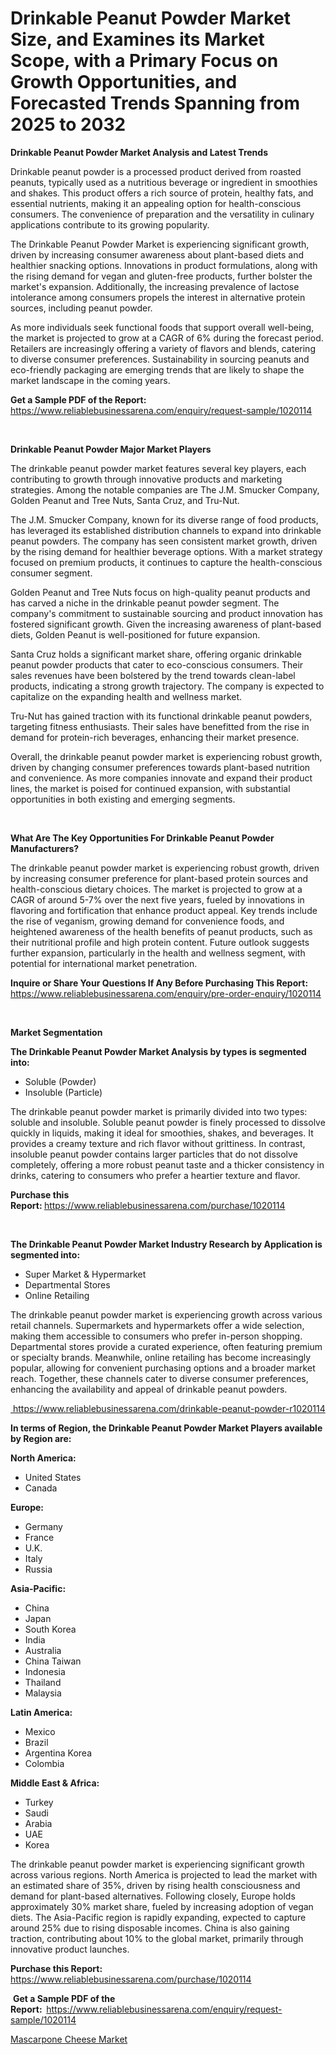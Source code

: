 <p><h1>Drinkable Peanut Powder Market Size, and Examines its Market Scope, with a Primary Focus on Growth Opportunities, and Forecasted Trends Spanning from 2025 to 2032</h1></p><p><strong>Drinkable Peanut Powder Market Analysis and Latest Trends</strong></p>
<p><p>Drinkable peanut powder is a processed product derived from roasted peanuts, typically used as a nutritious beverage or ingredient in smoothies and shakes. This product offers a rich source of protein, healthy fats, and essential nutrients, making it an appealing option for health-conscious consumers. The convenience of preparation and the versatility in culinary applications contribute to its growing popularity.</p><p>The Drinkable Peanut Powder Market is experiencing significant growth, driven by increasing consumer awareness about plant-based diets and healthier snacking options. Innovations in product formulations, along with the rising demand for vegan and gluten-free products, further bolster the market's expansion. Additionally, the increasing prevalence of lactose intolerance among consumers propels the interest in alternative protein sources, including peanut powder.</p><p>As more individuals seek functional foods that support overall well-being, the market is projected to grow at a CAGR of 6% during the forecast period. Retailers are increasingly offering a variety of flavors and blends, catering to diverse consumer preferences. Sustainability in sourcing peanuts and eco-friendly packaging are emerging trends that are likely to shape the market landscape in the coming years.</p></p>
<p><strong>Get a Sample PDF of the Report:&nbsp;</strong> <a href="https://www.reliablebusinessarena.com/enquiry/request-sample/1020114?utm_campaign=1143&utm_medium=2&utm_source=Github&utm_content=ia&utm_term=07042025&utm_id=drinkable-peanut-powder">https://www.reliablebusinessarena.com/enquiry/request-sample/1020114</a></p>
<p>&nbsp;</p>
<p><strong>Drinkable Peanut Powder Major Market Players</strong></p>
<p><p>The drinkable peanut powder market features several key players, each contributing to growth through innovative products and marketing strategies. Among the notable companies are The J.M. Smucker Company, Golden Peanut and Tree Nuts, Santa Cruz, and Tru-Nut.</p><p>The J.M. Smucker Company, known for its diverse range of food products, has leveraged its established distribution channels to expand into drinkable peanut powders. The company has seen consistent market growth, driven by the rising demand for healthier beverage options. With a market strategy focused on premium products, it continues to capture the health-conscious consumer segment.</p><p>Golden Peanut and Tree Nuts focus on high-quality peanut products and has carved a niche in the drinkable peanut powder segment. The company's commitment to sustainable sourcing and product innovation has fostered significant growth. Given the increasing awareness of plant-based diets, Golden Peanut is well-positioned for future expansion.</p><p>Santa Cruz holds a significant market share, offering organic drinkable peanut powder products that cater to eco-conscious consumers. Their sales revenues have been bolstered by the trend towards clean-label products, indicating a strong growth trajectory. The company is expected to capitalize on the expanding health and wellness market.</p><p>Tru-Nut has gained traction with its functional drinkable peanut powders, targeting fitness enthusiasts. Their sales have benefitted from the rise in demand for protein-rich beverages, enhancing their market presence.</p><p>Overall, the drinkable peanut powder market is experiencing robust growth, driven by changing consumer preferences towards plant-based nutrition and convenience. As more companies innovate and expand their product lines, the market is poised for continued expansion, with substantial opportunities in both existing and emerging segments.</p></p>
<p>&nbsp;</p>
<p><strong>What Are The Key Opportunities For Drinkable Peanut Powder Manufacturers?</strong></p>
<p><p>The drinkable peanut powder market is experiencing robust growth, driven by increasing consumer preference for plant-based protein sources and health-conscious dietary choices. The market is projected to grow at a CAGR of around 5-7% over the next five years, fueled by innovations in flavoring and fortification that enhance product appeal. Key trends include the rise of veganism, growing demand for convenience foods, and heightened awareness of the health benefits of peanut products, such as their nutritional profile and high protein content. Future outlook suggests further expansion, particularly in the health and wellness segment, with potential for international market penetration.</p></p>
<p><strong>Inquire or Share Your Questions If Any Before Purchasing This Report:</strong> <a href="https://www.reliablebusinessarena.com/enquiry/pre-order-enquiry/1020114?utm_campaign=1143&utm_medium=2&utm_source=Github&utm_content=ia&utm_term=07042025&utm_id=drinkable-peanut-powder">https://www.reliablebusinessarena.com/enquiry/pre-order-enquiry/1020114</a></p>
<p>&nbsp;</p>
<p><strong>Market Segmentation</strong></p>
<p><strong>The Drinkable Peanut Powder Market Analysis by types is segmented into:</strong></p>
<p><ul><li>Soluble (Powder)</li><li>Insoluble (Particle)</li></ul></p>
<p><p>The drinkable peanut powder market is primarily divided into two types: soluble and insoluble. Soluble peanut powder is finely processed to dissolve quickly in liquids, making it ideal for smoothies, shakes, and beverages. It provides a creamy texture and rich flavor without grittiness. In contrast, insoluble peanut powder contains larger particles that do not dissolve completely, offering a more robust peanut taste and a thicker consistency in drinks, catering to consumers who prefer a heartier texture and flavor.</p></p>
<p><strong>Purchase this Report:&nbsp;</strong><a href="https://www.reliablebusinessarena.com/purchase/1020114?utm_campaign=1143&utm_medium=2&utm_source=Github&utm_content=ia&utm_term=07042025&utm_id=drinkable-peanut-powder">https://www.reliablebusinessarena.com/purchase/1020114</a></p>
<p>&nbsp;</p>
<p><strong>The Drinkable Peanut Powder Market Industry Research by Application is segmented into:</strong></p>
<p><ul><li>Super Market & Hypermarket</li><li>Departmental Stores</li><li>Online Retailing</li></ul></p>
<p><p>The drinkable peanut powder market is experiencing growth across various retail channels. Supermarkets and hypermarkets offer a wide selection, making them accessible to consumers who prefer in-person shopping. Departmental stores provide a curated experience, often featuring premium or specialty brands. Meanwhile, online retailing has become increasingly popular, allowing for convenient purchasing options and a broader market reach. Together, these channels cater to diverse consumer preferences, enhancing the availability and appeal of drinkable peanut powders.</p></p>
<p><a href="https://www.reliablebusinessarena.com/drinkable-peanut-powder-r1020114?utm_campaign=1143&utm_medium=2&utm_source=Github&utm_content=ia&utm_term=07042025&utm_id=drinkable-peanut-powder">&nbsp;https://www.reliablebusinessarena.com/drinkable-peanut-powder-r1020114</a></p>
<p><strong>In terms of Region, the Drinkable Peanut Powder Market Players available by Region are:</strong></p>
<p>
    <p> <strong> North America: </strong>
        <ul>
            <li>United States</li>
            <li>Canada</li>
        </ul>
        </p> 
    <p> <strong> Europe: </strong>
        <ul>
            <li>Germany</li>
            <li>France</li>
            <li>U.K.</li>
            <li>Italy</li>
            <li>Russia</li>
        </ul>
        </p> 
    <p> <strong> Asia-Pacific: </strong>
        <ul>
            <li>China</li>
            <li>Japan</li>
            <li>South Korea</li>
            <li>India</li>
            <li>Australia</li>
            <li>China Taiwan</li>
            <li>Indonesia</li>
            <li>Thailand</li>
            <li>Malaysia</li>
        </ul>
        </p> 
    <p> <strong> Latin America: </strong>
        <ul>
            <li>Mexico</li>
            <li>Brazil</li>
            <li>Argentina Korea</li>
            <li>Colombia</li>
        </ul>
        </p> 
    <p> <strong> Middle East & Africa: </strong>
        <ul>
            <li>Turkey</li>
            <li>Saudi</li>
            <li>Arabia</li>
            <li>UAE</li>
            <li>Korea</li>
        </ul>
    </p>
    </p>
<p><p>The drinkable peanut powder market is experiencing significant growth across various regions. North America is projected to lead the market with an estimated share of 35%, driven by rising health consciousness and demand for plant-based alternatives. Following closely, Europe holds approximately 30% market share, fueled by increasing adoption of vegan diets. The Asia-Pacific region is rapidly expanding, expected to capture around 25% due to rising disposable incomes. China is also gaining traction, contributing about 10% to the global market, primarily through innovative product launches.</p></p>
<p><strong>Purchase this Report: </strong><a href="https://www.reliablebusinessarena.com/purchase/1020114?utm_campaign=1143&utm_medium=2&utm_source=Github&utm_content=ia&utm_term=07042025&utm_id=drinkable-peanut-powder">https://www.reliablebusinessarena.com/purchase/1020114</a></p>
<p>&nbsp;<strong>Get a Sample PDF of the Report:&nbsp;&nbsp;</strong><a href="https://www.reliablebusinessarena.com/enquiry/request-sample/1020114?utm_campaign=1143&utm_medium=2&utm_source=Github&utm_content=ia&utm_term=07042025&utm_id=drinkable-peanut-powder">https://www.reliablebusinessarena.com/enquiry/request-sample/1020114</a></p>
<p><strong></strong></p>
<p><p><a href="https://github.com/yoshih12/Market-Research-Report-List-4/blob/main/mascarpone-cheese-market.md?utm_campaign=1143&utm_medium=2&utm_source=Github&utm_content=ia&utm_term=07042025&utm_id=drinkable-peanut-powder">Mascarpone Cheese Market</a></p></p>